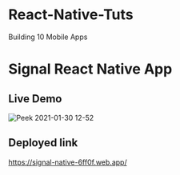 # React-Native-Tuts
Building 10 Mobile Apps 


# Signal React Native App
## Live Demo 

![Peek 2021-01-30 12-52](https://user-images.githubusercontent.com/55022929/106352422-084c3680-6309-11eb-9d70-c55c264b3081.gif)

## Deployed link

https://signal-native-6ff0f.web.app/
